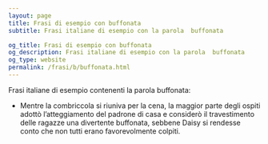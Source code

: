 ```yaml
---
layout: page
title: Frasi di esempio con buffonata 
subtitle: Frasi italiane di esempio con la parola  buffonata

og_title: Frasi di esempio con buffonata 
og_description: Frasi italiane di esempio con la parola  buffonata
og_type: website
permalink: /frasi/b/buffonata.html
---
```


Frasi italiane di esempio contenenti la parola buffonata:


- Mentre la combriccola si riuniva per la cena, la maggior parte degli ospiti adottò l’atteggiamento del padrone di casa e considerò il travestimento delle ragazze una divertente buffonata, sebbene Daisy si rendesse conto che non tutti erano favorevolmente colpiti.

